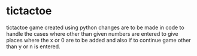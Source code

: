# tictactoe
tictactoe game created using python
changes are to be made in code to handle the cases where other than given numbers are entered to give places where the x or 0 are to be added and also if to continue game other than y or n is entered.
